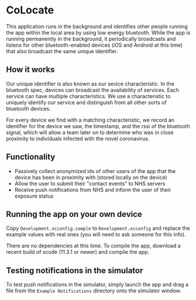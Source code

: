 CoLocate
========

This application runs in the background and identifies other people running the
app within the local area by using low energy bluetooth. While the app is running
permanently in the background, it periodically broadcasts and listens for other 
bluetooth-enabled devices (iOS and Android at this time) that also broadcast the
same unique identifier.

How it works
------------
Our unique identifier is also known as our sevice characteristic. In the bluetooth
spec, devices can broadcast the availability of services. Each service can have 
multiple characteristics. We use a characteristic to uniquely identify our service
and distinguish from all other sorts of bluetooth devices.

For every device we find with a matching characteristic, we record an identifier
for the device we saw, the timestamp, and the rssi of the bluetooth signal, which
will allow a team later on to determine who was in close proximity to individuals
infected with the novel coronavirus.

Functionality
-------------
* Passively collect anonymized ids of other users of the app that the device has been in proximity with
  (stored locally on the device)
* Allow the user to submit their "contact events" to NHS servers
* Receive push notifications from NHS and inform the user of their exposure status

Running the app on your own device
----------------------------------
Copy `Development.xcconfig.sample` to `Development.xcconfig` and replace the
example values with real ones (you will need to ask someone for this info).

There are no dependencies at this time. To compile the app, download a recent
build of xcode (11.3.1 or newer) and compile the app.

Testing notifications in the simulator
-------------------------------------
To test push notifications in the simulator, simply launch the app and drag
a file from the `Example Notifications` directory onto the simulator window.
